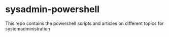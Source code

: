 # sysadmin-powershell
This repo contains the powershell scripts and articles on different topics for systemadministration
